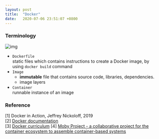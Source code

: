 ```yaml
---
layout: post
title:  "Docker"
date:   2020-07-06 23:51:07 +0800
---
```


### Terminology

![img](https://jfrog--c.eu12.content.force.com/servlet/servlet.ImageServer?id=0151r000006uDeS&oid=00D20000000M3v0&lastMod=1584629589000)

- `Dockerfile` <br>
    static files which contains instructions to create a Docker image, by using `docker build` command
- `Image` <br>
  - <b> immutable</b> file that contains source code, libraries, dependencies.
  - image layers
- `Container`<br>
    runnable instance of an image

### Reference

[1] Docker in Action, Jeffrey Nickoloff, 2019 <br>
[2] [Docker documentation](https://docs.docker.com/) <br>
[3] [Docker curriculum](https://github.com/prakhar1989/docker-curriculum)
[4] [Moby Project - a collaborative project for the container ecosystem to assemble container-based systems](https://github.com/moby/moby/blob/master/image/spec/v1.md)
